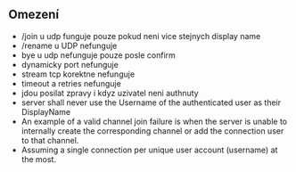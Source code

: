 ## Omezení
- /join u udp funguje pouze pokud neni vice stejnych display name
- /rename u UDP nefunguje
- bye u udp nefunguje pouze posle confirm
- dynamicky port nefunguje
- stream tcp korektne nefunguje
- timeout a retries nefunguje
- jdou posilat zpravy i kdyz uzivatel neni authnuty
- server shall never use the Username of the authenticated user as their DisplayName
- An example of a valid channel join failure is when the server is unable to internally create the corresponding channel or add the connection user to that channel.
- Assuming a single connection per unique user account (username) at the most.